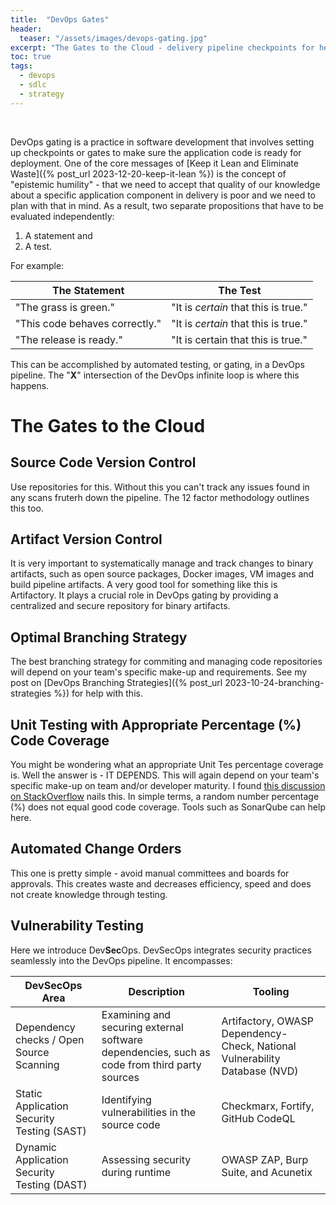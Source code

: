```yaml
---
title:  "DevOps Gates"
header:
  teaser: "/assets/images/devops-gating.jpg"
excerpt: "The Gates to the Cloud - delivery pipeline checkpoints for healthy, resilient, and secure applications."
toc: true
tags:
  - devops
  - sdlc
  - strategy
---
```


<figure style="width: 300px" class="align-left">
  <img src="{{ site.url }}{{ site.baseurl }}/assets/images/devops-gating.jpg" alt="">
</figure> 
<br>
DevOps gating is a practice in software development that involves setting up checkpoints or gates to make sure the application code is ready for deployment. One of the core messages of [Keep it Lean and Eliminate Waste]({% post_url 2023-12-20-keep-it-lean %}) is the concept of "epistemic humility" - that we need to accept that quality of our knowledge about a specific application component in delivery is poor and we need to plan with that in mind. As a result, two separate propositions that have to be evaluated independently:

1. A statement and
2. A test.

For example:

The Statement | The Test
---|---
"The grass is green." | "It is *certain* that this is true."
"This code behaves correctly." | "It is *certain* that this is true."
"The release is ready." | "It is certain that this is true."

This can be accomplished by automated testing, or gating, in a DevOps pipeline.  The "**X**" intersection of the DevOps infinite loop is where this happens.

# The Gates to the Cloud

## Source Code Version Control
Use repositories for this.  Without this you can't track any issues found in any scans fruterh down the pipeline.  The 12 factor methodology outlines this too.

## Artifact Version Control
It is very important to systematically manage and track changes to binary artifacts, such as open source packages, Docker images, VM images and build pipeline artifacts. A very good tool for something like this is Artifactory.  It plays a crucial role in DevOps gating by providing a centralized and secure repository for binary artifacts.  

## Optimal Branching Strategy
The best branching strategy for commiting and managing code repositories will depend on your team's specific make-up and requirements.  See my post on [DevOps Branching Strategies]({% post_url 2023-10-24-branching-strategies %}) for help with this.

## Unit Testing with Appropriate Percentage (%) Code Coverage
You might be wondering what an appropriate Unit Tes percentage coverage is.  Well the answer is - IT DEPENDS.  This will again depend on your team's specific make-up on team and/or developer maturity.  I found [this discussion on StackOverflow](https://stackoverflow.com/questions/90002/what-is-a-reasonable-code-coverage-for-unit-tests-and-why) nails this.  In simple terms, a random number percentage (%) does not equal good code coverage.  Tools such as SonarQube can help here.

## Automated Change Orders
This one is pretty simple - avoid manual committees and boards for approvals.  This creates waste and decreases efficiency, speed and does not create knowledge through testing.

## Vulnerability Testing
Here we introduce Dev**Sec**Ops.  DevSecOps integrates security practices seamlessly into the DevOps pipeline. It encompasses:

DevSecOps Area | Description | Tooling
---|---|---
Dependency checks / Open Source Scanning | Examining and securing external software dependencies, such as code from third party sources | Artifactory, OWASP Dependency-Check, National Vulnerability Database (NVD)
Static Application Security Testing (SAST) | Identifying vulnerabilities in the source code | Checkmarx, Fortify, GitHub CodeQL
Dynamic Application Security Testing (DAST) | Assessing security during runtime | OWASP ZAP, Burp Suite, and Acunetix



